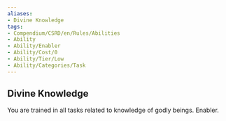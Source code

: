 ```yaml
---
aliases:
- Divine Knowledge
tags:
- Compendium/CSRD/en/Rules/Abilities
- Ability
- Ability/Enabler
- Ability/Cost/0
- Ability/Tier/Low
- Ability/Categories/Task
---
```


  
## Divine Knowledge  
You are trained in all tasks related to knowledge of godly beings. Enabler.
